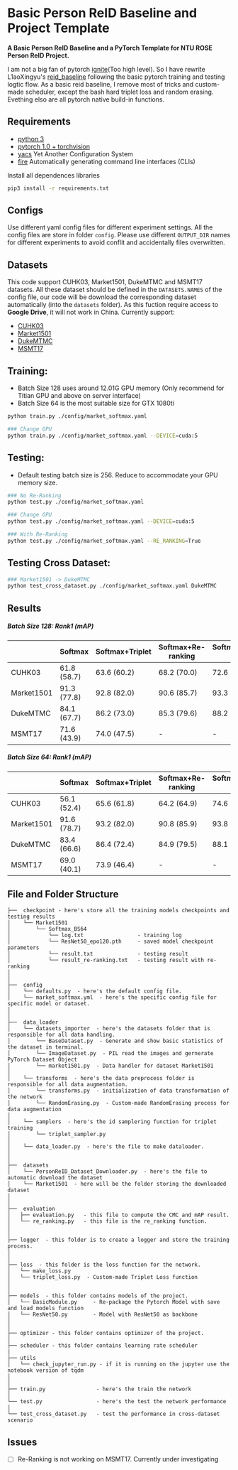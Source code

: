 # Basic Person ReID Baseline and Project Template

**A Basic Person ReID Baseline and a PyTorch Template for NTU ROSE Person ReID Project.**

I am not a big fan of pytorch [ignite](https://github.com/pytorch/ignite)(Too high level). So I have rewrite L1aoXingyu's [reid_baseline](https://github.com/L1aoXingyu/reid_baseline) following the basic pytorch training and testing logtic flow. As a basic reid baseline, I remove most of tricks and custom-made scheduler, except the bash hard triplet loss and random erasing. Evething elso are all pytorch native build-in functions. 

## Requirements
- [python 3](https://www.python.org/downloads/)
- [pytorch 1.0 + torchvision](https://pytorch.org/)
- [yacs](https://github.com/rbgirshick/yacs) Yet Another Configuration System
- [fire](https://github.com/google/python-fire) Automatically generating command line interfaces (CLIs)

Install all dependences libraries
``` bash
pip3 install -r requirements.txt
```

## Configs

Use different yaml config files for different experiment settings. All the config files are store in folder `config`. Please use different `OUTPUT_DIR` names for different experiments to avoid conflit and accidentally files overwritten.


## Datasets
This code support CUHK03, Market1501, DukeMTMC and MSMT17 datasets. All these dataset should be defined in the `DATASETS.NAMES` of the config file, our code will be download the corresponding dataset automatically (into the `datasets` folder). As this fuction require access to __Google Drive__, it will not work in China. 
Currently support:
* [CUHK03](http://www.ee.cuhk.edu.hk/~xgwang/CUHK_identification.html)
* [Market1501](http://www.liangzheng.org/Project/project_reid.html)
* [DukeMTMC](https://github.com/layumi/DukeMTMC-reID_evaluation)
* [MSMT17](https://www.pkuvmc.com/publications/msmt17.html)


## Training:
* Batch Size 128 uses around 12.01G GPU memory (Only recommend for Titian GPU and above on server interface)
* Batch Size 64 is the most suitable size for GTX 1080ti

``` bash
python train.py ./config/market_softmax.yaml

### Change GPU
python train.py ./config/market_softmax.yaml --DEVICE=cuda:5
```

## Testing:
* Default testing batch size is 256. Reduce to accommodate your GPU memory size.

``` bash
### No Re-Ranking
python test.py ./config/market_softmax.yaml

### Change GPU
python test.py ./config/market_softmax.yaml --DEVICE=cuda:5

### With Re-Ranking
python test.py ./config/market_softmax.yaml --RE_RANKING=True
```

## Testing Cross Dataset:
``` bash
### Market1501 -> DukeMTMC
python test_cross_dataset.py ./config/market_softmax.yaml DukeMTMC
```

## Results

##### __Batch Size 128__: Rank1  (mAP)

|            |   Softmax   | Softmax+Triplet |Softmax+Re-ranking|Softmax+Triplet+Re-ranking |
|     ---    |     --      | --              |--                |--                         |
| CUHK03     | 61.8 (58.7) | 63.6 (60.2)     |68.2 (70.0)       |72.6 (73.9)                |
| Market1501 | 91.3 (77.8) | 92.8 (82.0)     |90.6 (85.7)       |93.3 (90.1)                |
| DukeMTMC   | 84.1 (67.7) | 86.2 (73.0)     |85.3 (79.6)       |88.2 (83.5)                |
| MSMT17     | 71.6 (43.9) | 74.0 (47.5)     |-                 |-                          |

##### __Batch Size 64__: Rank1  (mAP)

|            |   Softmax   | Softmax+Triplet |Softmax+Re-ranking|Softmax+Triplet+Re-ranking |
|     ---    |     --      | --              |--                |--                         |
| CUHK03     | 56.1 (52.4) | 65.6 (61.8)     |64.2 (64.9)       |74.6 (75.5)                |
| Market1501 | 91.6 (78.7) | 93.2 (82.0)     |90.8 (85.9)       |93.8 (90.2)                |
| DukeMTMC   | 83.4 (66.6) | 86.4 (72.4)     |84.9 (79.5)       |88.1 (83.0)                |
| MSMT17     | 69.0 (40.1) | 73.9 (46.4)     |-                 |-                          |




## File and Folder Structure
```
├──  checkpoint - here's store all the training models checkpoints and testing results
│    └── Market1501
│        └── Softmax_BS64
│            └── log.txt                 - training log
│            └── ResNet50_epo120.pth     - saved model checkpoint parameters
│            └── result.txt              - testing result
│            └── result_re-ranking.txt   - testing result with re-ranking
│ 
│
├──  config
│    └── defaults.py  - here's the default config file.
│    └── market_softmax.yml  - here's the specific config file for specific model or dataset.
│ 
│
├──  data_loader  
│    └── datasets_importer  - here's the datasets folder that is responsible for all data handling.
│        └── BaseDataset.py  - Generate and show basic statistics of the dataset in terminal.
│        └── ImageDataset.py  - PIL read the images and gernerate PyTorch Dataset Object
│        └── market1501.py  - Data handler for dataset Market1501
│
│    └── transforms  - here's the data preprocess folder is responsible for all data augmentation.
│        └── transforms.py  - initialization of data transformation of the network
│        └── RandomErasing.py  - Custom-made RandomErasing process for data augmentation
│ 
│    └── samplers  - here's the id samplering function for triplet training
│        └── triplet_sampler.py
│ 
│    └── data_loader.py  - here's the file to make dataloader.
│
│
├──  datasets  
│    └── PersonReID_Dataset_Downloader.py  - here's the file to automatic download the dataset
│    └── Market1501  - here will be the folder storing the downloaded dataset
│
│
├──  evaluation
│   ├── evaluation.py   - this file to compute the CMC and mAP result.
│   └── re_ranking.py   - this file is the re_ranking function.
│
│
├── logger  - this folder is to create a logger and store the training process.
│
│
├── loss  - this folder is the loss function for the network.
│   └── make_loss.py
│   └── triplet_loss.py  - Custom-made Triplet Loss function
│  
│
├── models  - this folder contains models of the project.
│   └── BasicModule.py     - Re-package the Pytorch Model with save and load models function
│   └── ResNet50.py        - Model with ResNet50 as backbone
│
│
├── optimizer - this folder contains optimizer of the project.
│
├── scheduler - this folder contains learning rate scheduler
|
├── utils       
│   └── check_jupyter_run.py - if it is running on the jupyter use the notebook version of tqdm
│   
│ 
├── train.py                - here's the train the network
│    
└── test.py                 - here's the test the network performance   
│
└── test_cross_dataset.py	- test the performance in cross-dataset scenario
```

## Issues
- [ ] Re-Ranking is not working on MSMT17. Currently under investigating 